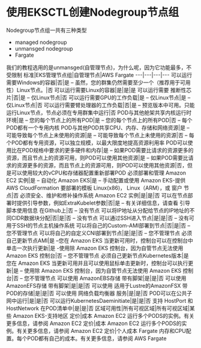 # 使用EKSCTL创建Nodegroup节点组
Nodegroup节点组一共有三种类型
- managed nodegroup
- unmansged nodegroup
- Fargate

我们的教程选用的是unmansged(自管理节点)，为什么呢，因为它功能最多，不受限制
标准|EKS管理节点组|自管理节点|AWS Fargate
---|---|---|---
可以运行需要Windows的容器|否|是 – 虽然，您的群集仍然需要至少一个（推荐用于可用性）Linux节点。|否
可以运行需要Linux的容器|是|是|是
可以运行需要 推断性芯片|否|是 – 仅Linux节点|否
可以运行需要GPU的工作负载|是 – 仅Linux节点|是 – 仅Linux节点|否
可以运行需要臂处理器的工作负载|否|是 – 预览版本中可用。只能运行Linux节点，节点必须在专用群集中运行|否
POD与其他舱架共享内核运行时环境|是 – 您的每个节点上的所有POD|是 – 您的每个节点上的所有POD|否 – 每个POD都有一个专用内核
POD与其他POD共享CPU、内存、存储和网络资源|是 – 可能导致每个节点上未使用的资源|是 – 可能导致每个节点上未使用的资源|否 – 每个POD都有专用资源，可以独立规模，以最大限度地提高资源利用率
POD可以使用比在POD规格中要求的更多硬件和内存|是 – 如果POD需要比请求的资源更多的资源，而且节点上的资源可用，则POD可以使用其他资源|是 – 如果POD需要比请求的资源更多的资源，而且节点上的资源可用，则POD可以使用其他资源|否，但是可以使用较大的vCPU和存储器配置重新部署POD
必须部署和管理 Amazon EC2 实例|是 – 自动化 Amazon EKS|是 – 手动配置或使用 Amazon EKS-提供 AWS CloudFormation 要部署的模板 Linux(x86)， Linux（ARM），或 窗户 节点|否
必须安全、维护和修补操作系统 Amazon EC2 实例|是|是|否
可以在节点部署时提供引导参数，例如ExtraKubelet参数|否|是 – 有关详细信息，请查看 引导脚本使用信息 在Github上|否 – 没有节点
可以将IP地址从分配给节点的IP地址的不同CIDR数据块分配|否|是|否 – 没有节点
可以通过SSH进入节点|是|是|否 – 没有可用于SSH的节点主机操作系统
可以将自己的Custom-AMI部署到节点|否|是|否 – 您不管理节点
可以将自己的自定义CNI部署到节点|是|是|否 – 您不管理节点
必须自己更新节点AMI|是 –您在 Amazon EKS 当更新可用时，控制台可以在控制台中单击一次执行更新|是 -使用除 Amazon EKS 控制台，因为自管节点无法使用 Amazon EKS 控制台|否 – 您不管理节点
必须自己更新节点Kubernetes版本|是 您在 Amazon EKS 当更新可用并且可以使用鼠标单击更新时，控制台可以执行更新|是 – 使用除 Amazon EKS 控制台，因为自管节点无法使用 Amazon EKS 控制台|否 – 您不管理节点
可以使用 AmazonEBS存储 带有脚架|是|是|否
可以使用 AmazonEFS存储 带有脚架|是|是|否
可以使用 适用于Lustre的AmazonFSX 带POD的存储|是|是|否
可以使用 网络负载均衡器 服务|是|是|否
POD可以在公共子网中运行|是|是|否
可以运行KubernetesDaeminitiate|是|是|否
支持 HostPort 和 HostNetwork 在POD清单中|是|是|否
区域可用性|所有可视区域|所有可视区域|某些 Amazon EKS-支持地区
定价|成本 Amazon EC2 运行多个PODS的实例。有关更多信息，请参阅 Amazon EC2 定价|成本 Amazon EC2 运行多个PODS的实例。有关更多信息，请参阅 Amazon EC2 定价|个人成本 Fargate 内存和CPU配置。每个POD都有自己的成本。有关更多信息，请参阅 AWS Fargate